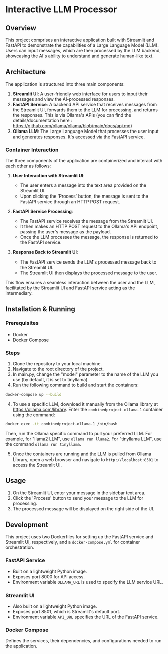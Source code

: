 
# Interactive LLM Processor

## Overview
This project comprises an interactive application built with Streamlit and FastAPI to demonstrate the capabilities of a Large Language Model (LLM). Users can input messages, which are then processed by the LLM backend, showcasing the AI's ability to understand and generate human-like text.

## Architecture
The application is structured into three main components:

1. **Streamlit UI**: A user-friendly web interface for users to input their messages and view the AI-processed responses.
2. **FastAPI Service**: A backend API service that receives messages from the Streamlit UI, forwards them to the LLM for processing, and returns the responses. This is
via Ollama's APIs (you can find the details/documentation here : https://github.com/ollama/ollama/blob/main/docs/api.md)
3. **Ollama LLM**: The Large Language Model that processes the user input and generates responses. It's accessed via the FastAPI service.

### Container Interaction
The three components of the application are containerized and interact with each other as follows:

1. **User Interaction with Streamlit UI**:
   - The user enters a message into the text area provided on the Streamlit UI.
   - Upon clicking the 'Process' button, the message is sent to the FastAPI service through an HTTP POST request.

2. **FastAPI Service Processing**:
   - The FastAPI service receives the message from the Streamlit UI.
   - It then makes an HTTP POST request to the Ollama's API endpoint, passing the user's message as the payload.
   - Once the LLM processes the message, the response is returned to the FastAPI service.

3. **Response Back to Streamlit UI**:
   - The FastAPI service sends the LLM's processed message back to the Streamlit UI.
   - The Streamlit UI then displays the processed message to the user.

This flow ensures a seamless interaction between the user and the LLM, facilitated by the Streamlit UI and FastAPI service acting as the intermediary.

## Installation & Running

### Prerequisites
- Docker
- Docker Compose

### Steps
1. Clone the repository to your local machine.
2. Navigate to the root directory of the project.
3. In main.py, change the "model" parameter to the name of the LLM you use (by default, it is set to tinyllama)
4. Run the following command to build and start the containers:
```bash
docker-compose up --build
```
4. To use a specific LLM, download it manually from the Ollama library at https://ollama.com/library. Enter the `combinedproject-ollama-1` container using the command:
```bash
docker exec -it combinedproject-ollama-1 /bin/bash
```
Then, run the Ollama specific command to pull your preferred LLM. For example, for "llama2 LLM", use `ollama run llama2`. For "tinyllama LLM", use the command `ollama run tinyllama`.


5. Once the containers are running and the LLM is pulled from Ollama Library, open a web browser and navigate to `http://localhost:8501` to access the Streamlit UI.

## Usage
1. On the Streamlit UI, enter your message in the sidebar text area.
2. Click the 'Process' button to send your message to the LLM for processing.
3. The processed message will be displayed on the right side of the UI.

## Development
This project uses two Dockerfiles for setting up the FastAPI service and Streamlit UI, respectively, and a `docker-compose.yml` for container orchestration.

### FastAPI Service
- Built on a lightweight Python image.
- Exposes port 8000 for API access.
- Environment variable `OLLAMA_URL` is used to specify the LLM service URL.

### Streamlit UI
- Also built on a lightweight Python image.
- Exposes port 8501, which is Streamlit's default port.
- Environment variable `API_URL` specifies the URL of the FastAPI service.

### Docker Compose
Defines the services, their dependencies, and configurations needed to run the application.
